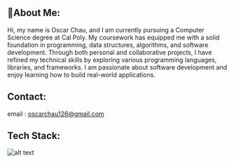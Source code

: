 ## 💫About Me:
Hi, my name is Oscar Chau, and I am currently pursuing a Computer Science degree at Cal Poly. My coursework has equipped me with a solid foundation in programming, data structures, algorithms, and software development. Through both personal and collaborative projects, I have refined my technical skills by exploring various programming languages, libraries, and frameworks. I am passionate about software development and enjoy learning how to build real-world applications.

## Contact:
email : oscarchau126@gmail.com

## Tech Stack:
![alt text]([http://url/to/img.png](https://camo.githubusercontent.com/a73109b04734b0adb5596090c93c0240b5a916dac6667be2fe41177ce8cfe470/68747470733a2f2f696d672e736869656c64732e696f2f62616467652f6a6176612d2532334544384230302e7376673f7374796c653d666c6174266c6f676f3d6f70656e6a646b266c6f676f436f6c6f723d7768697465))
<!--
**oscar-chau/oscar-chau** is a ✨ _special_ ✨ repository because its `README.md` (this file) appears on your GitHub profile.

Here are some ideas to get you started:

- 🔭 I’m currently working on ...
- 🌱 I’m currently learning ...
- 👯 I’m looking to collaborate on ...
- 🤔 I’m looking for help with ...
- 💬 Ask me about ...
- 📫 How to reach me: ...
- 😄 Pronouns: ...
- ⚡ Fun fact: ...
-->
